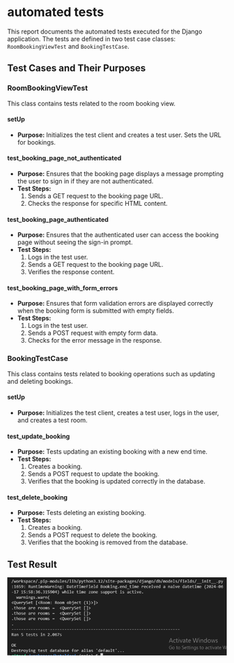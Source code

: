 # automated tests 

This report documents the automated tests executed for the Django application. The tests are defined in two test case classes: `RoomBookingViewTest` and `BookingTestCase`.

## Test Cases and Their Purposes

### RoomBookingViewTest

This class contains tests related to the room booking view.

#### setUp
- **Purpose:** Initializes the test client and creates a test user. Sets the URL for bookings.

#### test_booking_page_not_authenticated
- **Purpose:** Ensures that the booking page displays a message prompting the user to sign in if they are not authenticated.
- **Test Steps:**
  1. Sends a GET request to the booking page URL.
  2. Checks the response for specific HTML content.

#### test_booking_page_authenticated
- **Purpose:** Ensures that the authenticated user can access the booking page without seeing the sign-in prompt.
- **Test Steps:**
  1. Logs in the test user.
  2. Sends a GET request to the booking page URL.
  3. Verifies the response content.

#### test_booking_page_with_form_errors
- **Purpose:** Ensures that form validation errors are displayed correctly when the booking form is submitted with empty fields.
- **Test Steps:**
  1. Logs in the test user.
  2. Sends a POST request with empty form data.
  3. Checks for the error message in the response.

### BookingTestCase

This class contains tests related to booking operations such as updating and deleting bookings.

#### setUp
- **Purpose:** Initializes the test client, creates a test user, logs in the user, and creates a test room.

#### test_update_booking
- **Purpose:** Tests updating an existing booking with a new end time.
- **Test Steps:**
  1. Creates a booking.
  2. Sends a POST request to update the booking.
  3. Verifies that the booking is updated correctly in the database.

#### test_delete_booking
- **Purpose:** Tests deleting an existing booking.
- **Test Steps:**
  1. Creates a booking.
  2. Sends a POST request to delete the booking.
  3. Verifies that the booking is removed from the database.

## Test Result
![Test result](https://github.com/dhardi/hoteljeri/blob/main/static/image/test_py_ok.PNG)